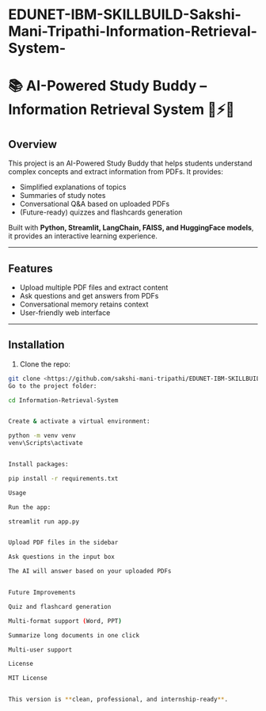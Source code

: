# EDUNET-IBM-SKILLBUILD-Sakshi-Mani-Tripathi-Information-Retrieval-System-
# 📚 AI-Powered Study Buddy – Information Retrieval System 🤖⚡💡

## Overview
This project is an AI-Powered Study Buddy that helps students understand complex concepts and extract information from PDFs. It provides:  
- Simplified explanations of topics  
- Summaries of study notes  
- Conversational Q&A based on uploaded PDFs  
- (Future-ready) quizzes and flashcards generation  

Built with **Python, Streamlit, LangChain, FAISS, and HuggingFace models**, it provides an interactive learning experience.

---

## Features
- Upload multiple PDF files and extract content  
- Ask questions and get answers from PDFs  
- Conversational memory retains context  
- User-friendly web interface  

---

## Installation
1. Clone the repo:  
```bash
git clone <https://github.com/sakshi-mani-tripathi/EDUNET-IBM-SKILLBUILD-Sakshi-Mani-Tripathi-Information-Retrieval-System-.git>
Go to the project folder:

cd Information-Retrieval-System


Create & activate a virtual environment:

python -m venv venv
venv\Scripts\activate      


Install packages:

pip install -r requirements.txt

Usage

Run the app:

streamlit run app.py


Upload PDF files in the sidebar

Ask questions in the input box

The AI will answer based on your uploaded PDFs


Future Improvements

Quiz and flashcard generation

Multi-format support (Word, PPT)

Summarize long documents in one click

Multi-user support

License

MIT License


This version is **clean, professional, and internship-ready**.  
